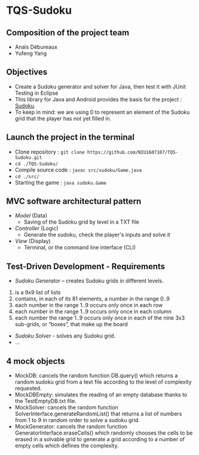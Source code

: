 # TQS-Sudoku

## Composition of the project team

  * Anaïs Débureaux
  * Yufeng Yang
  
## Objectives

  * Create a Sudoku generator and solver for Java, then test it with JUnit Testing in Eclipse
  * This library for Java and Android provides the basis for the project : [Sudoku](https://github.com/a11n/sudoku).
  * To keep in mind: we are using 0 to represent an element of the Sudoku grid that the player has not yet filled in.

## Launch the project in the terminal
- Clone repository : `git clone https://github.com/NIU1607107/TQS-Sudoku.git`
- `cd ./TQS-Sudoku/`
- Compile source code : `javac src/sudoku/Game.java`
- `cd ./src/`
- Starting the game : `java sudoku.Game`

## MVC software architectural pattern

  * *Model* (Data)
    * Saving of the Sudoku grid by level in a TXT file 
  * *Controller* (Logic)
    * Generate the sudoku, check the player's inputs and solve it
  * *View* (Display) 
    * Terminal, or the command line interface (CLI)
    
## Test-Driven Development - Requirements

* *Sudoku Generator* – creates Sudoku grids in different levels. 
1.	is a 9x9 list of lists
2.	contains, in each of its 81 elements, a number in the range 0..9
3.	each number in the range 1..9 occurs only once in each row
4.	each number in the range 1..9 occurs only once in each column
5.	each number the range 1..9 occurs only once in each of the nine 3x3 sub-grids, or “boxes”, that make up the board
* *Sudoku Solver* - solves any Sudoku grid.
* ...

## 4 mock objects

* MockDB: cancels the random function DB.query() which returns a random sudoku grid from a text file according to the level of complexity requested.
* MockDBEmpty: simulates the reading of an empty database thanks to the TestEmptyDB.txt file.
* MockSolver: cancels the random function SolverInterface.generateRandomList() that returns a list of numbers from 1 to 9 in random order to solve a sudoku grid.
* MockGenerator: cancels the random function GeneratorInterface.eraseCells() which randomly chooses the cells to be erased in a solvable grid to generate a grid according to a number of empty cells which defines the complexity.
